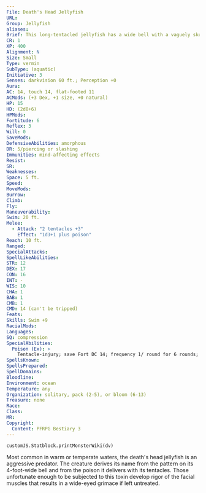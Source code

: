 ```yaml
---
File: Death's Head Jellyfish
URL: 
Group: Jellyfish
aliases: 
Brief: This long-tentacled jellyfish has a wide bell with a vaguely skull-shaped pattern on it.
CR: 1
XP: 400
Alignment: N
Size: Small
Type: vermin
SubType: (aquatic)
Initiative: 3
Senses: darkvision 60 ft.; Perception +0
Aura: 
AC: 14, touch 14, flat-footed 11
ACMods: (+3 Dex, +1 size, +0 natural)
HP: 15
HD: (2d8+6)
HPMods: 
Fortitude: 6
Reflex: 3
Will: 0
SaveMods: 
DefensiveAbilities: amorphous
DR: 5/piercing or slashing
Immunities: mind-affecting effects
Resist: 
SR: 
Weaknesses: 
Space: 5 ft.
Speed: 
MoveMods: 
Burrow: 
Climb: 
Fly: 
Maneuverability: 
Swim: 20 ft.
Melee: 
  - Attack: "2 tentacles +3"
    Effect: "1d3+1 plus poison"
Reach: 10 ft.
Ranged: 
SpecialAttacks: 
SpellLikeAbilities: 
STR: 12
DEX: 17
CON: 16
INT: -
WIS: 10
CHA: 1
BAB: 1
CMB: 1
CMD: 14 (can't be tripped)
Feats: 
Skills: Swim +9
RacialMods: 
Languages: 
SQ: compression
SpecialAbilities:
  Poison (Ex): >
    Tentacle-injury; save Fort DC 14; frequency 1/ round for 6 rounds; effect 1 Con and 1 Cha; cure 2 consecutive saves. If a creature fails two consecutive saving throws, its jaw locks, its tongue swells, and its lips pull back, making speech impossible. This condition ends when the Charisma damage is healed.
SpellsKnown: 
SpellsPrepared: 
SpellDomains: 
Bloodline: 
Environment: ocean
Temperature: any
Organization: solitary, pack (2-5), or bloom (6-13)
Treasure: none
Race: 
Class: 
MR: 
Copyright:
  Content: PFRPG Bestiary 3
---
```

```dataviewjs
customJS.Statblock.printMonsterWiki(dv)
```
Most common in warm or temperate waters, the death's head jellyfish is an aggressive predator. The creature derives its name from the pattern on its 4-foot-wide bell and from the poison it delivers with its tentacles. Those unfortunate enough to be subjected to this toxin develop rigor of the facial muscles that results in a wide-eyed grimace if left untreated.
